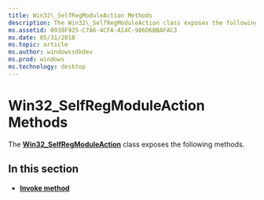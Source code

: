 ```yaml
---
title: Win32\_SelfRegModuleAction Methods
description: The Win32\_SelfRegModuleAction class exposes the following methods.
ms.assetid: 0938F925-C7A6-4CFA-A14C-986D6BBAFAC3
ms.date: 05/31/2018
ms.topic: article
ms.author: windowssdkdev
ms.prod: windows
ms.technology: desktop
---
```


# Win32\_SelfRegModuleAction Methods

The [**Win32\_SelfRegModuleAction**](win32-selfregmoduleaction.md) class exposes the following methods.

## In this section

-   [**Invoke method**](invoke-method-in-class-win32-selfregmoduleaction.md)

 

 





